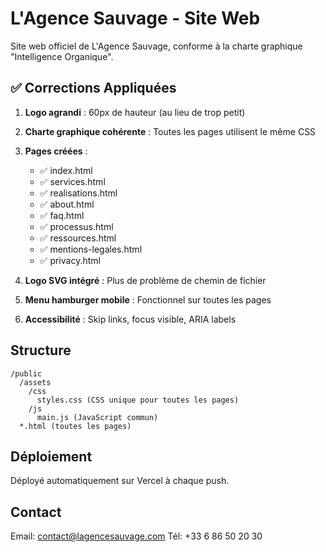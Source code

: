 # L'Agence Sauvage - Site Web

Site web officiel de L'Agence Sauvage, conforme à la charte graphique "Intelligence Organique".

## ✅ Corrections Appliquées

1. **Logo agrandi** : 60px de hauteur (au lieu de trop petit)
2. **Charte graphique cohérente** : Toutes les pages utilisent le même CSS
3. **Pages créées** :
   - ✅ index.html
   - ✅ services.html
   - ✅ realisations.html
   - ✅ about.html
   - ✅ faq.html
   - ✅ processus.html
   - ✅ ressources.html
   - ✅ mentions-legales.html
   - ✅ privacy.html

4. **Logo SVG intégré** : Plus de problème de chemin de fichier
5. **Menu hamburger mobile** : Fonctionnel sur toutes les pages
6. **Accessibilité** : Skip links, focus visible, ARIA labels

## Structure

```
/public
  /assets
    /css
      styles.css (CSS unique pour toutes les pages)
    /js
      main.js (JavaScript commun)
  *.html (toutes les pages)
```

## Déploiement

Déployé automatiquement sur Vercel à chaque push.

## Contact

Email: contact@lagencesauvage.com
Tél: +33 6 86 50 20 30
